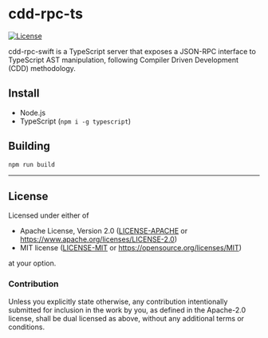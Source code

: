 cdd-rpc-ts
==========
[![License](https://img.shields.io/badge/license-Apache--2.0%20OR%20MIT-blue.svg)](https://opensource.org/licenses/Apache-2.0)

cdd-rpc-swift is a TypeScript server that exposes a JSON-RPC interface to TypeScript AST manipulation, following Compiler Driven Development (CDD) methodology.

## Install

  - Node.js
  - TypeScript (`npm i -g typescript`)

## Building

```bash:
npm run build
```

---

## License

Licensed under either of

- Apache License, Version 2.0 ([LICENSE-APACHE](LICENSE-APACHE) or <https://www.apache.org/licenses/LICENSE-2.0>)
- MIT license ([LICENSE-MIT](LICENSE-MIT) or <https://opensource.org/licenses/MIT>)

at your option.

### Contribution

Unless you explicitly state otherwise, any contribution intentionally submitted
for inclusion in the work by you, as defined in the Apache-2.0 license, shall be
dual licensed as above, without any additional terms or conditions.
